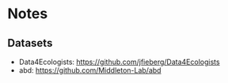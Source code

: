 # Notes

## Datasets

- Data4Ecologists: https://github.com/jfieberg/Data4Ecologists
- abd: https://github.com/Middleton-Lab/abd
